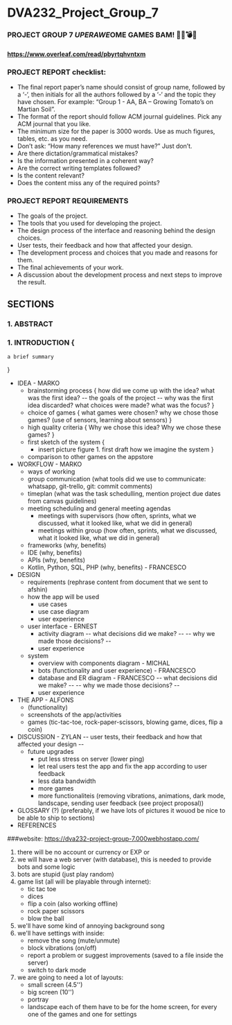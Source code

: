 # DVA232_Project_Group_7

### PROJECT GROUP 7 $UPER AWE$OME GAMES BAM! 🔫🔪💣💥
#### https://www.overleaf.com/read/pbyrtqhvntxm

### PROJECT REPORT checklist:
- The final report paper’s name should consist of group name, followed by a ‘-‘, then initials for all the authors followed by a ‘-‘ and the topic they have chosen. For example: “Group 1 - AA, BA – Growing Tomato’s on Martian Soil”.
- The format of the report should follow ACM journal guidelines. Pick any ACM journal that you like.
- The minimum size for the paper is 3000 words. Use as much figures, tables, etc. as you need.
- Don’t ask: “How many references we must have?” Just don’t.
- Are there dictation/grammatical mistakes?
- Is the information presented in a coherent way?
- Are the correct writing templates followed?
- Is the content relevant?
- Does the content miss any of the required points?


### PROJECT REPORT REQUIREMENTS
- The goals of the project.
- The tools that you used for developing the project.
- The design process of the interface and reasoning behind the design choices.
- User tests, their feedback and how that affected your design.
- The development process and choices that you made and reasons for them.
- The final achievements of your work.
- A discussion about the development process and next steps to improve the result.



## SECTIONS
### 1. ABSTRACT
### 1. INTRODUCTION {
	a brief summary
}
- IDEA - MARKO
	- brainstorming process {
		how did we come up with the idea?
		what was the first idea?
		-- the goals of the project --
		why was the first idea discarded?
		what choices were made?
		what was the focus?
	}
	- choice of games {
		what games were chosen?
		why we chose those games? (use of sensors, learning about sensors)
	}
	- high quality criteria {
		Why we chose this idea?
		Why we chose these games?
	}
	- first sketch of the system {
		- insert  picture figure 1. first draft how we imagine the system
	}
	- comparison to other games on the appstore
- WORKFLOW - MARKO
	- ways of working
	- group communication (what tools did we use to communicate: whatsapp, git-trello, git: commit comments)
	- timeplan (what was the task schedulling, mention project due dates from canvas guidelines)
	- meeting scheduling and general meeting agendas
		- meetings with supervisors (how often, sprints, what we discussed, what it looked like, what we did in general)
		- meetings within group (how often, sprints, what we discussed, what it looked like, what we did in general)
	- frameworks (why, benefits)
	- IDE (why, benefits)
	- APIs (why, benefits)
	- Kotlin, Python, SQL, PHP (why, benefits) - FRANCESCO
- DESIGN
	- requirements (rephrase content from document that we sent to afshin)
	- how the app will be used
		- use cases
		- use case diagram
		- user experience
	- user interface - ERNEST
		- activity diagram
		-- what decisions did we make? --
		-- why we made those decisions? --
		- user experience
	- system
		- overview with components diagram - MICHAL
		- bots (functionality and user experience) - FRANCESCO
		- database and ER diagram - FRANCESCO
		-- what decisions did we make? --
		-- why we made those decisions? --
		- user experience
- THE APP - ALFONS
	- (functionality)
	- screenshots of the app/activities
	- games (tic-tac-toe, rock-paper-scissors, blowing game, dices, flip a coin)
- DISCUSSION - ZYLAN
	-- user tests, their feedback and how that affected your design --
	- future upgrades
		- put less stress on server (lower ping)
		- let real users test the app and fix the app according to user feedback
		- less data bandwidth
		- more games
		- more functionaliteis (removing vibrations, animations, dark mode, landscape, sending user feedback (see project proposal))
- GLOSSARY (?) (preferably, if we have lots of pictures it wouod be nice to be able to ship to sections)
- REFERENCES


###website: https://dva232-project-group-7.000webhostapp.com/

1. there will be no account or currency or EXP or <add similar things here>
2. we will have a web server (with database), this is needed to provide bots and
	some logic
3. bots are stupid (just play random)
4. game list (all will be playable through internet):
	- tic tac toe
	- dices
	- flip a coin (also working offline)
	- rock paper scissors
	- blow the ball
5. we'll have some kind of annoying background song	
6. we'll have settings with inside:
	- remove the song (mute/unmute)
	- block vibrations (on/off)
	- report a problem or suggest improvements (saved to a file inside the server)
	- switch to dark mode
7. we are going to need a lot of layouts:
	- small screen (4.5'')
	- big screen (10'')
	- portray
	- landscape
   each of them have to be for the home screen,
   for every one of the games and one for settings


